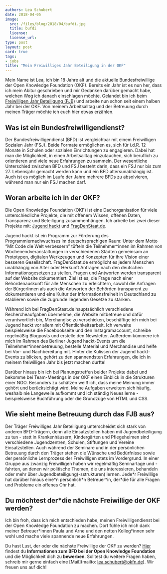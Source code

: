 ```yaml
---
authors: Lea Schubert
date: 2018-04-05
image: 
  src: /files/blog/2018/04/bufdi.jpg
  title: bufdi
  license: 
  license_url: 
type: post
layout: post
card: true
tags:
- jobs
title: "Mein Freiwilliges Jahr Beteiligung in der OKF"
---
```


Mein Name ist Lea, ich bin 18 Jahre alt und die aktuelle Bundesfreiwillige der Open Knowledge Foundation (OKF). Bereits ein Jahr ist es nun her, dass ich mein Abitur geschrieben und mir Gedanken darüber gemacht habe, welchen Weg ich danach einschlagen möchte. Gelandet bin ich beim [Freiwilligen Jahr Beteiligung (FJB)](http://www.fj-beteiligung.de/) und arbeite nun schon seit einem halben Jahr bei der OKF. Von meinem Arbeitsalltag und der Betreuung durch meinen Träger möchte ich euch hier etwas erzählen.

## Was ist ein Bundesfreiwilligendienst?
Der Bundesfreiwilligendienst (BFD) ist vergleichbar mit einem Freiwilligen Sozialen Jahr (FSJ). Beide Formate ermöglichen es, sich für i.d.R. 12 Monate in Schulen oder sozialen Einrichtungen zu engagieren. Dabei hat man die Möglichkeit, in einen Arbeitsalltag einzutauchen, sich beruflich zu orientieren und viele neue Erfahrungen zu sammeln. Der wesentliche Unterschied zwischen BFD und FSJ besteht darin, dass ein FSJ nur bis zum 27. Lebensjahr gemacht werden kann und ein BFD altersunabhängig ist. Auch ist es möglich im Laufe der Jahre mehrere BFDs zu absolvieren, während man nur ein FSJ machen darf.

## Woran arbeite ich in der OKF?
Die Open Knowledge Foundation (OKF) ist eine Dachorganisation für viele unterschiedliche Projekte, die mit offenem Wissen, offenen Daten, Transparenz und Beteiligung zusammenhängen. Ich arbeite bei zwei dieser Projekte mit: [Jugend hackt](https://jugendhackt.org) und [FragDenStaat.de](https://fragdenstaat.de).

Jugend hackt ist ein Programm zur Förderung des Programmiernachwuchses im deutschsprachigen Raum: Unter dem Motto “Mit Code die Welt verbessern” tüfteln die Teilnehmer\*innen im Rahmen von Wochenendveranstaltungen in verschiedenen Städten gemeinsam an Prototypen, digitalen Werkzeugen und Konzepten für ihre Vision einer besseren Gesellschaft.
FragDenStaat.de ermöglicht es jedem Menschen unabhängig von Alter oder Herkunft Anfragen nach den deutschen Informationsgesetzen zu stellen. Fragen und Antworten werden transparent auf der Website dokumentiert. Ziel ist es, die Frage nach einer Behördenauskunft für alle Menschen zu erleichtern, sowohl die Anfragen der BürgerInnen als auch die Antworten der Behörden transparent zu dokumentieren und eine Kultur der Informationsfreiheit in Deutschland zu etablieren sowie die zugrunde liegenden Gesetze zu stärken.

Während ich bei FragDenStaat.de hauptsächlich verschiedene Rechercheaufgaben übernehme, die Website mitbetreue und dafür verantwortlich bin, Merchandise zu verschicken, beschäftige ich mich bei Jugend hackt vor allem mit Öffentlichkeitsarbeit. Ich verwalte beispielsweise die Facebookseite und den Instagramaccount, schreibe regelmäßig Blogposts und erstelle den Newsletter. Außerdem kümmere ich mich im Rahmen des Berliner Jugend hackt-Events um die Teilnehmer\*innenbetreuung, bestelle Material und Merchandise und helfe bei Vor- und Nachbereitung mit. Hinter die Kulissen der Jugend hackt-Events zu blicken, gehört zu den spannendsten Erfahrungen, die ich in meinem freiwilligen Jahr bis jetzt machen durfte! 

Darüber hinaus bin ich bei Planungstreffen beider Projekte dabei und bekomme bei Team-Meetings in der OKF einen Einblick in die Strukturen einer NGO. Besonders zu schätzen weiß ich, dass meine Meinung immer gehört und berücksichtigt wird.
Meine Aufgaben erweitern sich häufig, weshalb nie Langeweile aufkommt und ich ständig Neues lerne - beispielsweise Buchführung oder die Grundzüge von HTML und CSS.

## Wie sieht meine Betreuung durch das FJB aus?
Der Träger Freiwilliges Jahr Beteiligung unterscheidet sich stark von anderen BFD-Trägern, denn alle Einsatzstellen haben mit Jugendbeteiligung zu tun - statt in Krankenhäusern, Kindergärten und Pflegeheimen sind verschiedene Jugendzentren, Schulen, Stiftungen und Vereine Einsatzstellen. Auch während der Seminare und in der persönlichen Betreuung durch den Träger stehen die Wünsche und Bedürfnisse sowie der persönliche Lernprozess der Freiwilligen stets im Vordergrund. In einer Gruppe aus zwanzig Freiwilligen haben wir regelmäßig Seminartage und -fahrten, an denen wir politische Themen, die uns interessieren, behandeln oder mehr über Jugendbeteiligung(-sstrukturen) lernen. Jede\*r Freiwillige hat darüber hinaus eine\*n persönlich\*n Betreuer\*in, der\*die für alle Fragen und Probleme ein offenes Ohr hat.

## Du möchtest der\*die nächste Freiwillige der OKF werden?
Ich bin froh, dass ich mich entschieden habe, meinen Freiwilligendienst bei der Open Knowledge Foundation zu machen. Dort fühle ich mich dank meiner Betreuer\*innen Paula und Arne und den netten Kolleg\*innen sehr wohl und mache viele spannende neue Erfahrungen. 

Du hast Lust, der oder die nächste Freiwillige der OKF zu werden?
[Hier](http://www.fj-beteiligung.de/blog/artikel/open-knowledge-foundation/) findest du **Informationen zum BFD bei der Open Knowledge Foundation** und die Möglichkeit dich zu **bewerben**.
Solltest du weitere Fragen haben, schreib mir gerne einfach eine [Mail](mailto: lea.schubert@okfn.de). Wir freuen uns auf dich!

